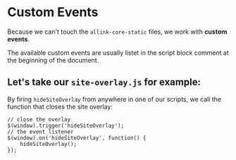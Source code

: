 # Custom Events

Because we can't touch the `allink-core-static` files, we work with <strong>custom events</strong>.

The available custom events are usually listet in the script block comment at the beginning of the document.

## Let's take our `site-overlay.js` for example:

By firing `hideSiteOverlay` from anywhere in one of our scripts, we call the function that closes the site overlay:

```JS
// close the overlay
$(window).trigger('hideSiteOverlay');
// the event listener
$(window).on('hideSiteOverlay', function() {
    hideSiteOverlay();
});
```
